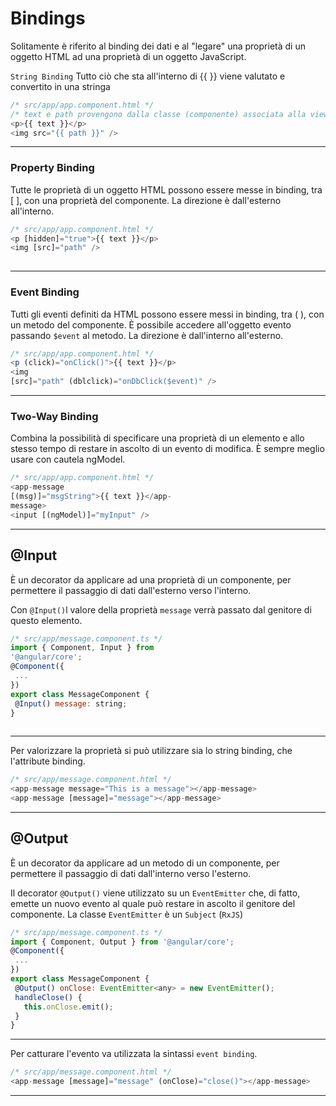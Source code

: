 # Bindings


Solitamente è riferito al binding dei dati e al "legare" una proprietà di un oggetto HTML ad una proprietà di un oggetto JavaScript.
  

`String Binding` Tutto ciò che sta all'interno di {{ }} viene valutato e convertito in una stringa 
```javascript
/* src/app/app.component.html */
/* text e path provengono dalla classe (componente) associata alla view.*/
<p>{{ text }}</p>
<img src="{{ path }}" />
```
  
---

### Property Binding
Tutte le proprietà di un oggetto HTML possono essere messe in
binding, tra [ ], con una proprietà del componente.
La direzione è dall'esterno all'interno.

```javascript
/* src/app/app.component.html */
<p [hidden]="true">{{ text }}</p>
<img [src]="path" />
 
```

---

### Event Binding 
Tutti gli eventi definiti da HTML possono essere messi in binding, tra ( ), con un metodo del componente. È possibile accedere all'oggetto
evento passando `$event` al metodo. La direzione è dall'interno
all'esterno.

```javascript
/* src/app/app.component.html */
<p (click)="onClick()">{{ text }}</p>
<img
[src]="path" (dblclick)="onDbClick($event)" />
```

---

### Two-Way Binding
Combina la possibilità di specificare una proprietà di un elemento e allo stesso tempo di restare in ascolto di un evento di modifica.
È sempre meglio usare con cautela ngModel.

```javascript
/* src/app/app.component.html */
<app-message
[(msg)]="msgString">{{ text }}</app-
message>
<input [(ngModel)]="myInput" />
```

---

## @Input

È un decorator da applicare ad una proprietà di un componente, per permettere il passaggio di dati dall'esterno verso l'interno.
  

Con `@Input()`l valore della proprietà `message` verrà passato dal genitore di questo elemento.

```javascript
/* src/app/message.component.ts */
import { Component, Input } from
'@angular/core';
@Component({
 ...
})
export class MessageComponent {
 @Input() message: string;
}
 
```

---

Per valorizzare la proprietà si può utilizzare sia lo string binding, che l'attribute binding.

```javascript
/* src/app/message.component.html */
<app-message message="This is a message"></app-message>
<app-message [message]="message"></app-message>
```
 

---

## @Output


È un decorator da applicare ad un metodo di un componente, per permettere il passaggio di dati dall'interno verso l'esterno.
  


Il decorator `@Output()` viene utilizzato su un
`EventEmitter` che, di fatto, emette un nuovo evento al quale può restare in ascolto il genitore del componente.
La classe `EventEmitter` è un `Subject` (`RxJS`)

```javascript
/* src/app/message.component.ts */
import { Component, Output } from '@angular/core';
@Component({
 ...
})
export class MessageComponent {
 @Output() onClose: EventEmitter<any> = new EventEmitter();
 handleClose() {
   this.onClose.emit();
 }
}
```

---

Per catturare l'evento va utilizzata la sintassi `event binding`.

```javascript
/* src/app/message.component.html */
<app-message [message]="message" (onClose)="close()"></app-message>
```

---